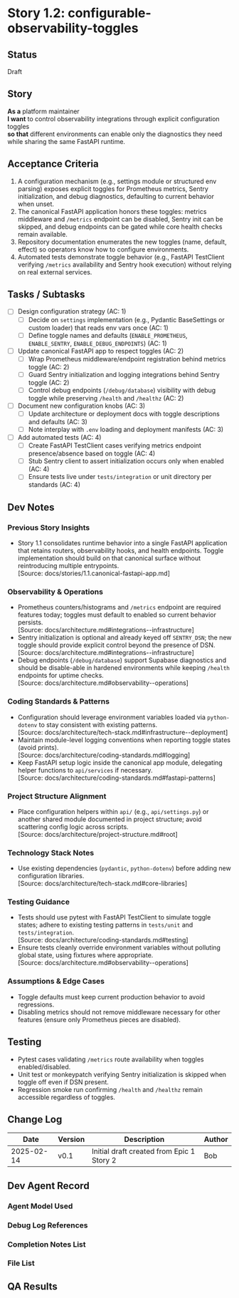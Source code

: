 # Story 1.2: configurable-observability-toggles

## Status
Draft

## Story
**As a** platform maintainer  
**I want** to control observability integrations through explicit configuration toggles  
**so that** different environments can enable only the diagnostics they need while sharing the same FastAPI runtime.

## Acceptance Criteria
1. A configuration mechanism (e.g., settings module or structured env parsing) exposes explicit toggles for Prometheus metrics, Sentry initialization, and debug diagnostics, defaulting to current behavior when unset.
2. The canonical FastAPI application honors these toggles: metrics middleware and `/metrics` endpoint can be disabled, Sentry init can be skipped, and debug endpoints can be gated while core health checks remain available.
3. Repository documentation enumerates the new toggles (name, default, effect) so operators know how to configure environments.
4. Automated tests demonstrate toggle behavior (e.g., FastAPI TestClient verifying `/metrics` availability and Sentry hook execution) without relying on real external services.

## Tasks / Subtasks
- [ ] Design configuration strategy (AC: 1)  
  - [ ] Decide on `settings` implementation (e.g., Pydantic BaseSettings or custom loader) that reads env vars once (AC: 1)  
  - [ ] Define toggle names and defaults (`ENABLE_PROMETHEUS`, `ENABLE_SENTRY`, `ENABLE_DEBUG_ENDPOINTS`) (AC: 1)
- [ ] Update canonical FastAPI app to respect toggles (AC: 2)  
  - [ ] Wrap Prometheus middleware/endpoint registration behind metrics toggle (AC: 2)  
  - [ ] Guard Sentry initialization and logging integrations behind Sentry toggle (AC: 2)  
  - [ ] Control debug endpoints (`/debug/database`) visibility with debug toggle while preserving `/health` and `/healthz` (AC: 2)
- [ ] Document new configuration knobs (AC: 3)  
  - [ ] Update architecture or deployment docs with toggle descriptions and defaults (AC: 3)  
  - [ ] Note interplay with `.env` loading and deployment manifests (AC: 3)
- [ ] Add automated tests (AC: 4)  
  - [ ] Create FastAPI TestClient cases verifying metrics endpoint presence/absence based on toggle (AC: 4)  
  - [ ] Stub Sentry client to assert initialization occurs only when enabled (AC: 4)  
  - [ ] Ensure tests live under `tests/integration` or unit directory per standards (AC: 4)

## Dev Notes
### Previous Story Insights
- Story 1.1 consolidates runtime behavior into a single FastAPI application that retains routers, observability hooks, and health endpoints. Toggle implementation should build on that canonical surface without reintroducing multiple entrypoints.  
  [Source: docs/stories/1.1.canonical-fastapi-app.md]

### Observability & Operations
- Prometheus counters/histograms and `/metrics` endpoint are required features today; toggles must default to enabled so current behavior persists.  
  [Source: docs/architecture.md#integrations--infrastructure]
- Sentry initialization is optional and already keyed off `SENTRY_DSN`; the new toggle should provide explicit control beyond the presence of DSN.  
  [Source: docs/architecture.md#integrations--infrastructure]
- Debug endpoints (`/debug/database`) support Supabase diagnostics and should be disable-able in hardened environments while keeping `/health` endpoints for uptime checks.  
  [Source: docs/architecture.md#observability--operations]

### Coding Standards & Patterns
- Configuration should leverage environment variables loaded via `python-dotenv` to stay consistent with existing patterns.  
  [Source: docs/architecture/tech-stack.md#infrastructure--deployment]
- Maintain module-level logging conventions when reporting toggle states (avoid prints).  
  [Source: docs/architecture/coding-standards.md#logging]
- Keep FastAPI setup logic inside the canonical app module, delegating helper functions to `api/services` if necessary.  
  [Source: docs/architecture/coding-standards.md#fastapi-patterns]

### Project Structure Alignment
- Place configuration helpers within `api/` (e.g., `api/settings.py`) or another shared module documented in project structure; avoid scattering config logic across scripts.  
  [Source: docs/architecture/project-structure.md#root]

### Technology Stack Notes
- Use existing dependencies (`pydantic`, `python-dotenv`) before adding new configuration libraries.  
  [Source: docs/architecture/tech-stack.md#core-libraries]

### Testing Guidance
- Tests should use pytest with FastAPI TestClient to simulate toggle states; adhere to existing testing patterns in `tests/unit` and `tests/integration`.  
  [Source: docs/architecture/coding-standards.md#testing]
- Ensure tests cleanly override environment variables without polluting global state, using fixtures where appropriate.  
  [Source: docs/architecture.md#observability--operations]

### Assumptions & Edge Cases
- Toggle defaults must keep current production behavior to avoid regressions.
- Disabling metrics should not remove middleware necessary for other features (ensure only Prometheus pieces are disabled).

## Testing
- Pytest cases validating `/metrics` route availability when toggles enabled/disabled.
- Unit test or monkeypatch verifying Sentry initialization is skipped when toggle off even if DSN present.
- Regression smoke run confirming `/health` and `/healthz` remain accessible regardless of toggles.

## Change Log
| Date       | Version | Description                              | Author |
| ---------- | ------- | ---------------------------------------- | ------ |
| 2025-02-14 | v0.1    | Initial draft created from Epic 1 Story 2 | Bob    |

## Dev Agent Record
### Agent Model Used

### Debug Log References

### Completion Notes List

### File List

## QA Results
